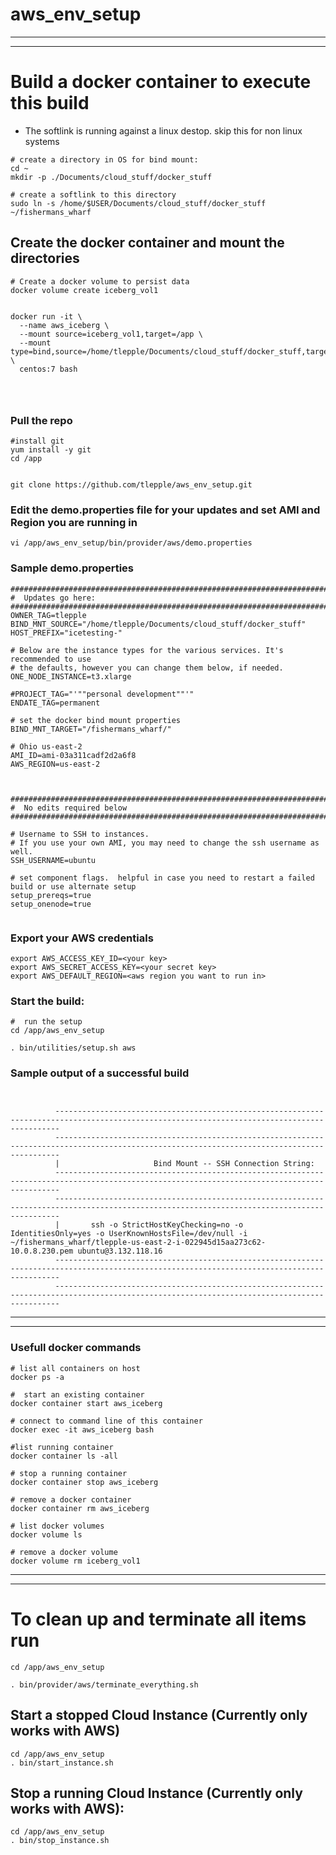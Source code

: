 
# aws_env_setup

---
---

# Build a docker container to execute this build
* The softlink is running against a linux destop.  skip this for non linux systems

```
# create a directory in OS for bind mount:
cd ~
mkdir -p ./Documents/cloud_stuff/docker_stuff

# create a softlink to this directory
sudo ln -s /home/$USER/Documents/cloud_stuff/docker_stuff ~/fishermans_wharf

```

## Create the docker container and mount the directories


```
# Create a docker volume to persist data
docker volume create iceberg_vol1


docker run -it \
  --name aws_iceberg \
  --mount source=iceberg_vol1,target=/app \
  --mount type=bind,source=/home/tlepple/Documents/cloud_stuff/docker_stuff,target=/root/fishermans_wharf \
  centos:7 bash

  
    
```


### Pull the repo

```
#install git
yum install -y git
cd /app    


git clone https://github.com/tlepple/aws_env_setup.git

```


### Edit the demo.properties file for your updates and set AMI and Region you are running in

```
vi /app/aws_env_setup/bin/provider/aws/demo.properties
```

### Sample demo.properties

```
###############################################################################
#  Updates go here:
###############################################################################
OWNER_TAG=tlepple
BIND_MNT_SOURCE="/home/tlepple/Documents/cloud_stuff/docker_stuff"
HOST_PREFIX="icetesting-"

# Below are the instance types for the various services. It's recommended to use
# the defaults, however you can change them below, if needed.
ONE_NODE_INSTANCE=t3.xlarge

#PROJECT_TAG="'""personal development""'"
ENDATE_TAG=permanent

# set the docker bind mount properties
BIND_MNT_TARGET="/fishermans_wharf/"

# Ohio us-east-2
AMI_ID=ami-03a311cadf2d2a6f8
AWS_REGION=us-east-2



###############################################################################
#  No edits required below
###############################################################################

# Username to SSH to instances.
# If you use your own AMI, you may need to change the ssh username as well.
SSH_USERNAME=ubuntu

# set component flags.  helpful in case you need to restart a failed build or use alternate setup
setup_prereqs=true
setup_onenode=true


```


### Export your AWS credentials


```
export AWS_ACCESS_KEY_ID=<your key>
export AWS_SECRET_ACCESS_KEY=<your secret key>
export AWS_DEFAULT_REGION=<aws region you want to run in>

```

### Start the build:


```
#  run the setup
cd /app/aws_env_setup

. bin/utilities/setup.sh aws

```


### Sample output of a successful build


```


          ---------------------------------------------------------------------------------------------------------------------------------------------
          ---------------------------------------------------------------------------------------------------------------------------------------------
          |                  	Bind Mount -- SSH Connection String:                                                                                                            
          ---------------------------------------------------------------------------------------------------------------------------------------------
          ---------------------------------------------------------------------------------------------------------------------------------------------
          |       ssh -o StrictHostKeyChecking=no -o IdentitiesOnly=yes -o UserKnownHostsFile=/dev/null -i ~/fishermans_wharf/tlepple-us-east-2-i-022945d15aa273c62-10.0.8.230.pem ubuntu@3.132.118.16          
          ---------------------------------------------------------------------------------------------------------------------------------------------
          ---------------------------------------------------------------------------------------------------------------------------------------------
```

---
---

### Usefull docker commands

```
# list all containers on host
docker ps -a

#  start an existing container
docker container start aws_iceberg

# connect to command line of this container
docker exec -it aws_iceberg bash

#list running container
docker container ls -all

# stop a running container
docker container stop aws_iceberg

# remove a docker container
docker container rm aws_iceberg

# list docker volumes
docker volume ls

# remove a docker volume
docker volume rm iceberg_vol1
```
---
---

# To clean up and terminate all items run

```
cd /app/aws_env_setup

. bin/provider/aws/terminate_everything.sh

```



## Start a stopped Cloud Instance (Currently only works with AWS)
```
cd /app/aws_env_setup
. bin/start_instance.sh

```

## Stop a running Cloud Instance (Currently only works with AWS):
```
cd /app/aws_env_setup
. bin/stop_instance.sh
```
